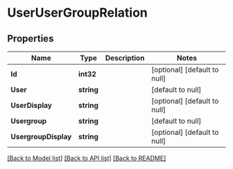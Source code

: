 # UserUserGroupRelation

## Properties
Name | Type | Description | Notes
------------ | ------------- | ------------- | -------------
**Id** | **int32** |  | [optional] [default to null]
**User** | **string** |  | [default to null]
**UserDisplay** | **string** |  | [optional] [default to null]
**Usergroup** | **string** |  | [default to null]
**UsergroupDisplay** | **string** |  | [optional] [default to null]

[[Back to Model list]](../README.md#documentation-for-models) [[Back to API list]](../README.md#documentation-for-api-endpoints) [[Back to README]](../README.md)


